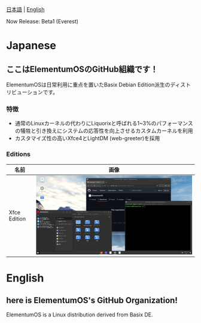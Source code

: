 [日本語](#japanese) | [English](#english)

Now Release: Beta1 (Everest)
<!-- Next: 1.0 (Fuji) -->

# Japanese
## ここはElementumOSのGitHub組織です！
ElementumOSは日常利用に重点を置いたBasix Debian Edition派生のディストリビューションです。

### 特徴
* 通常のLinuxカーネルの代わりにLiquorixと呼ばれる1~3%のパフォーマンスの犠牲と引き換えにシステムの応答性を向上させるカスタムカーネルを利用
* カスタマイズ性の高いXfce4とLightDM (web-greeter)を採用

### Editions
| 名前                     | 画像 | 
| ------------------------ | ---- | 
| Xfce Edition             |   ![](assets/xfce.png)   | 

# English
## here is ElementumOS's GitHub Organization!
ElementumOS is a Linux distribution derived from Basix DE.

